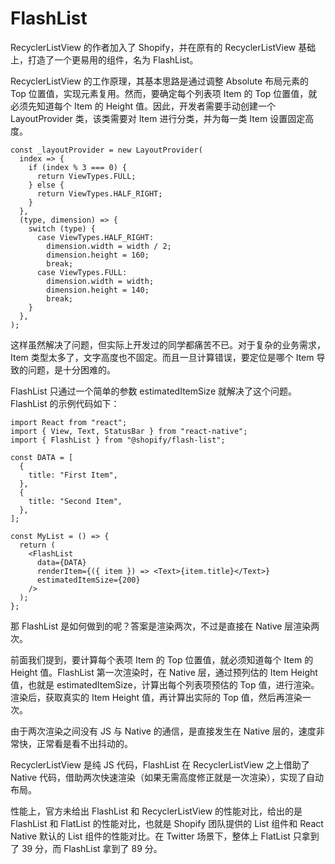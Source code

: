 # FlashList
RecyclerListView 的作者加入了 Shopify，并在原有的 RecyclerListView 基础上，打造了一个更易用的组件，名为 FlashList。

RecyclerListView 的工作原理，其基本思路是通过调整 Absolute 布局元素的 Top 位置值，实现元素复用。然而，要确定每个列表项 Item 的 Top 位置值，就必须先知道每个 Item 的 Height 值。因此，开发者需要手动创建一个 LayoutProvider 类，该类需要对 Item 进行分类，并为每一类 Item 设置固定高度。

```JSX
const _layoutProvider = new LayoutProvider(
  index => {
    if (index % 3 === 0) {
      return ViewTypes.FULL;
    } else {
      return ViewTypes.HALF_RIGHT;
    }
  },
  (type, dimension) => {
    switch (type) {
      case ViewTypes.HALF_RIGHT:
        dimension.width = width / 2;
        dimension.height = 160;
        break;
      case ViewTypes.FULL:
        dimension.width = width;
        dimension.height = 140;
        break;
    }
  },
);
```
这样虽然解决了问题，但实际上开发过的同学都痛苦不已。对于复杂的业务需求，Item 类型太多了，文字高度也不固定。而且一旦计算错误，要定位是哪个 Item 导致的问题，是十分困难的。

FlashList 只通过一个简单的参数 estimatedItemSize 就解决了这个问题。FlashList 的示例代码如下：
```JSX
import React from "react";
import { View, Text, StatusBar } from "react-native";
import { FlashList } from "@shopify/flash-list";

const DATA = [
  {
    title: "First Item",
  },
  {
    title: "Second Item",
  },
];

const MyList = () => {
  return (
    <FlashList
      data={DATA}
      renderItem={({ item }) => <Text>{item.title}</Text>}
      estimatedItemSize={200}
    />
  );
};
```
那 FlashList 是如何做到的呢？答案是渲染两次，不过是直接在 Native 层渲染两次。

前面我们提到，要计算每个表项 Item 的 Top 位置值，就必须知道每个 Item 的 Height 值。FlashList 第一次渲染时，在 Native 层，通过预列估的 Item Height 值，也就是 estimatedItemSize，计算出每个列表项预估的 Top 值，进行渲染。渲染后，获取真实的 Item Height 值，再计算出实际的 Top 值，然后再渲染一次。

由于两次渲染之间没有 JS 与 Native 的通信，是直接发生在 Native 层的，速度非常快，正常看是看不出抖动的。

RecyclerListView 是纯 JS 代码，FlashList 在 RecyclerListView 之上借助了 Native 代码，借助两次快速渲染（如果无需高度修正就是一次渲染），实现了自动布局。

性能上，官方未给出 FlashList 和 RecyclerListView 的性能对比，给出的是 FlashList 和 FlatList 的性能对比，也就是 Shopify 团队提供的 List 组件和 React Native 默认的 List 组件的性能对比。在 Twitter 场景下，整体上 FlatList 只拿到了 39 分，而 FlashList 拿到了 89 分。